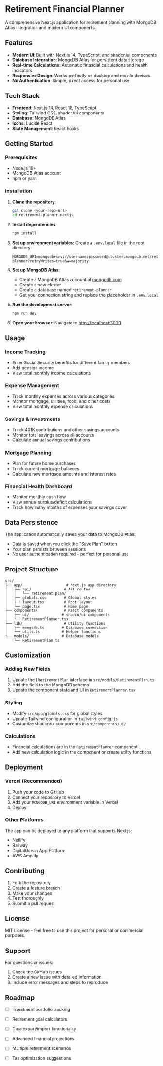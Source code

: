 # Retirement Financial Planner

A comprehensive Next.js application for retirement planning with MongoDB Atlas integration and modern UI components.

## Features

- **Modern UI**: Built with Next.js 14, TypeScript, and shadcn/ui components
- **Database Integration**: MongoDB Atlas for persistent data storage
- **Real-time Calculations**: Automatic financial calculations and health indicators
- **Responsive Design**: Works perfectly on desktop and mobile devices
- **No Authentication**: Simple, direct access for personal use

## Tech Stack

- **Frontend**: Next.js 14, React 18, TypeScript
- **Styling**: Tailwind CSS, shadcn/ui components
- **Database**: MongoDB Atlas
- **Icons**: Lucide React
- **State Management**: React hooks

## Getting Started

### Prerequisites

- Node.js 18+ 
- MongoDB Atlas account
- npm or yarn

### Installation

1. **Clone the repository**:
   ```bash
   git clone <your-repo-url>
   cd retirement-planner-nextjs
   ```

2. **Install dependencies**:
   ```bash
   npm install
   ```

3. **Set up environment variables**:
   Create a `.env.local` file in the root directory:
   ```env
   MONGODB_URI=mongodb+srv://username:password@cluster.mongodb.net/retirement-planner?retryWrites=true&w=majority
   ```

4. **Set up MongoDB Atlas**:
   - Create a MongoDB Atlas account at [mongodb.com](https://www.mongodb.com/atlas)
   - Create a new cluster
   - Create a database named `retirement-planner`
   - Get your connection string and replace the placeholder in `.env.local`

5. **Run the development server**:
   ```bash
   npm run dev
   ```

6. **Open your browser**:
   Navigate to [http://localhost:3000](http://localhost:3000)

## Usage

### Income Tracking
- Enter Social Security benefits for different family members
- Add pension income
- View total monthly income calculations

### Expense Management
- Track monthly expenses across various categories
- Monitor mortgage, utilities, food, and other costs
- View total monthly expense calculations

### Savings & Investments
- Track 401K contributions and other savings accounts
- Monitor total savings across all accounts
- Calculate annual savings contributions

### Mortgage Planning
- Plan for future home purchases
- Track current mortgage balances
- Calculate new mortgage amounts and interest rates

### Financial Health Dashboard
- Monitor monthly cash flow
- View annual surplus/deficit calculations
- Track how many months of expenses your savings cover

## Data Persistence

The application automatically saves your data to MongoDB Atlas:
- Data is saved when you click the "Save Plan" button
- Your plan persists between sessions
- No user authentication required - perfect for personal use

## Project Structure

```
src/
├── app/                    # Next.js app directory
│   ├── api/               # API routes
│   │   └── retirement-plan/
│   ├── globals.css        # Global styles
│   ├── layout.tsx         # Root layout
│   └── page.tsx           # Home page
├── components/            # React components
│   ├── ui/               # shadcn/ui components
│   └── RetirementPlanner.tsx
├── lib/                   # Utility functions
│   ├── mongodb.ts        # Database connection
│   └── utils.ts          # Helper functions
└── models/               # Database models
    └── RetirementPlan.ts
```

## Customization

### Adding New Fields
1. Update the `IRetirementPlan` interface in `src/models/RetirementPlan.ts`
2. Add the field to the MongoDB schema
3. Update the component state and UI in `RetirementPlanner.tsx`

### Styling
- Modify `src/app/globals.css` for global styles
- Update Tailwind configuration in `tailwind.config.js`
- Customize shadcn/ui components in `src/components/ui/`

### Calculations
- Financial calculations are in the `RetirementPlanner` component
- Add new calculation logic in the component or create utility functions

## Deployment

### Vercel (Recommended)
1. Push your code to GitHub
2. Connect your repository to Vercel
3. Add your `MONGODB_URI` environment variable in Vercel
4. Deploy!

### Other Platforms
The app can be deployed to any platform that supports Next.js:
- Netlify
- Railway
- DigitalOcean App Platform
- AWS Amplify

## Contributing

1. Fork the repository
2. Create a feature branch
3. Make your changes
4. Test thoroughly
5. Submit a pull request

## License

MIT License - feel free to use this project for personal or commercial purposes.

## Support

For questions or issues:
1. Check the GitHub issues
2. Create a new issue with detailed information
3. Include error messages and steps to reproduce

## Roadmap

- [ ] Investment portfolio tracking
- [ ] Retirement goal calculators
- [ ] Data export/import functionality
- [ ] Advanced financial projections
- [ ] Multiple retirement scenarios
- [ ] Tax optimization suggestions

